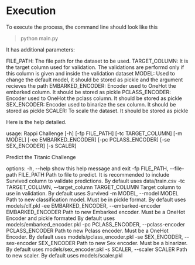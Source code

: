 # Execution
To execute the process, the command line should look like this
> python main.py

It has additional parameters:

FILE_PATH: The file path for the dataset to be used.
TARGET_COLUMN: It is the target column used for validation. The validations are performd only if this column is given and inside the validation dataset
MODEL: Used to change the default model, it should be stored as pickle and the argument recieves the path
EMBARKED_ENCODER: Encoder used to OneHot the embarked column. It should be stored as pickle
PCLASS_ENCODER: Encoder used to OneHot the pclass column. It should be stored as pickle
SEX_ENCODER: Encoder used to binarize the sex column. It should be stored as pickle
SCALER: To scale the dataset. It should be stored as pickle

Here is the help detailed.

usage: Rappi Challenge [-h] [-fp FILE_PATH] [-tc TARGET_COLUMN] [-m MODEL] [-ee EMBARKED_ENCODER] [-pc PCLASS_ENCODER]
                       [-se SEX_ENCODER] [-s SCALER]

Predict the Titanic Challenge

options:
  -h, --help            show this help message and exit
  -fp FILE_PATH, --file-path FILE_PATH
                        Path to file to predict. It is recommended to include Survived column to validate predictions.
                        By default uses data/train.csv
  -tc TARGET_COLUMN, --target_column TARGET_COLUMN
                        Target column to use in validation. By default uses Survived
  -m MODEL, --model MODEL
                        Path to new classification model. Must be in pickle format. By default uses models/clf.pkl
  -ee EMBARKED_ENCODER, --embarked-encoder EMBARKED_ENCODER
                        Path to new Embarked encoder. Must be a OneHot Encoder and pickle formated By default uses
                        models/embarked_encoder.pkl
  -pc PCLASS_ENCODER, --pclass-encoder PCLASS_ENCODER
                        Path to new Pclass encoder. Must be a OneHot Encoder. By default uses
                        models/pclass_encoder.pkl
  -se SEX_ENCODER, --sex-encoder SEX_ENCODER
                        Path to new Sex encoder. Must be a binarizer. By default uses models/sex_encoder.pkl
  -s SCALER, --scaler SCALER
                        Path to new scaler. By default uses models/scaler.pkl